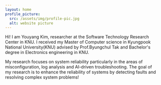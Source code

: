 ```yaml
---
layout: home
profile_picture:
  src: /assets/img/profile-pic.jpg
  alt: website picture
---
```


<p>
  Hi! I am Youyang Kim, researcher at the Software Technology Research Center in KNU. I received my Master of Computer science in Kyungpook National University(KNU) advised by Prof.Byungchul Tak and Bachelor's degree in Electronics engineering in KNU. 
</p>

<p>
  My research focuses on system reliability particularly in the areas of misconfiguration, log analysis and AI-driven troubleshooting. The goal of my research is to enhance the reliability of systems by detecting faults and resolving complex system problems! 
</p>
